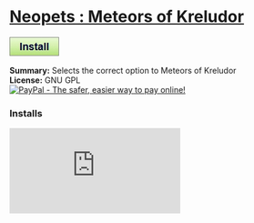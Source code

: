 # [Neopets : Meteors of Kreludor](.)

[![Install](../../resources/image/install_button.jpg)](../../../../raw/master/scripts/Neopets_Meteors_of_Kreludor/28362.user.js)

**Summary:** Selects the correct option to Meteors of Kreludor<br />
**License:** GNU GPL<br />
[![PayPal - The safer, easier way to pay online!](https://www.paypalobjects.com/en_US/i/btn/btn_donate_SM.gif "PayPal - The safer, easier way to pay online!")](http://goo.gl/Fv19S)


### Installs
![Daily installs](http://gm.wesley.eti.br/count.php?id=scripts/Neopets_Meteors_of_Kreludor/28362.user.js&type=image)
